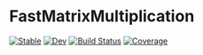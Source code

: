 # FastMatrixMultiplication

[![Stable](https://img.shields.io/badge/docs-stable-blue.svg)](https://imciner2.github.io/FastMatrixMultiplication.jl/stable/)
[![Dev](https://img.shields.io/badge/docs-dev-blue.svg)](https://imciner2.github.io/FastMatrixMultiplication.jl/dev/)
[![Build Status](https://github.com/imciner2/FastMatrixMultiplication.jl/actions/workflows/CI.yml/badge.svg?branch=main)](https://github.com/imciner2/FastMatrixMultiplication.jl/actions/workflows/CI.yml?query=branch%3Amain)
[![Coverage](https://coveralls.io/repos/github/imciner2/FastMatrixMultiplication.jl/badge.svg?branch=main)](https://coveralls.io/github/imciner2/FastMatrixMultiplication.jl?branch=main)
